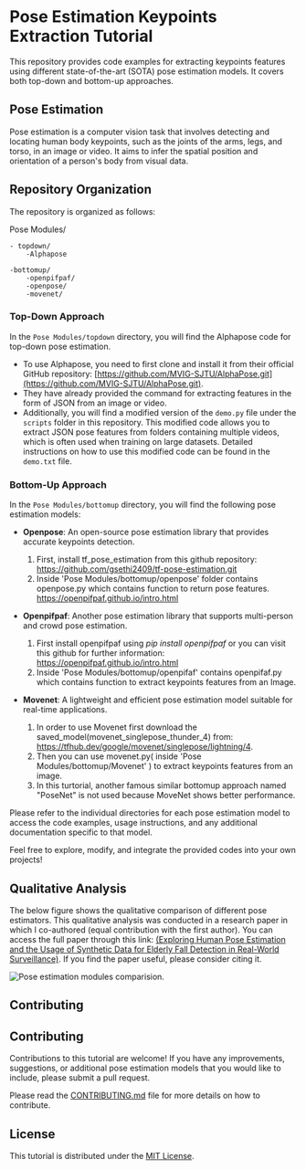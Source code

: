 # Pose Estimation Keypoints Extraction Tutorial

This repository provides code examples for extracting keypoints features using different state-of-the-art (SOTA) pose estimation models. It covers both top-down and bottom-up approaches.

## Pose Estimation

Pose estimation is a computer vision task that involves detecting and locating human body keypoints, such as the joints of the arms, legs, and torso, in an image or video. It aims to infer the spatial position and orientation of a person's body from visual data.



## Repository Organization

The repository is organized as follows:

Pose Modules/

    - topdown/
        -Alphapose
    
    -bottomup/
        -openpifpaf/
        -openpose/
        -movenet/


### Top-Down Approach

In the `Pose Modules/topdown` directory, you will find the Alphapose code for top-down pose estimation.

- To use Alphapose, you need to first clone and install it from their official GitHub repository: [https://github.com/MVIG-SJTU/AlphaPose.git](https://github.com/MVIG-SJTU/AlphaPose.git).
- They have already provided the command for extracting features in the form of JSON from an image or video.
- Additionally, you will find a modified version of the `demo.py` file under the `scripts` folder in this repository. This modified code allows you to extract JSON pose features from folders containing multiple videos, which is often used when training on large datasets. Detailed instructions on how to use this modified code can be found in the `demo.txt` file.


### Bottom-Up Approach

In the `Pose Modules/bottomup` directory, you will find the following pose estimation models:

- **Openpose**: An open-source pose estimation library that provides accurate keypoints detection. 
    1. First, install tf_pose_estimation from this github repository: https://github.com/gsethi2409/tf-pose-estimation.git
    2. Inside 'Pose Modules/bottomup/openpose' folder contains openpose.py which contains function to return pose features. https://openpifpaf.github.io/intro.html

- **Openpifpaf**: Another pose estimation library that supports multi-person and crowd pose estimation.
    1. First install openpifpaf using *pip install openpifpaf* or you can visit this github for further information:  https://openpifpaf.github.io/intro.html
    2.  Inside 'Pose Modules/bottomup/openpifaf' contains openpifaf.py which contains function to extract keypoints features from an Image.

- **Movenet**: A lightweight and efficient pose estimation model suitable for real-time applications.

    1. In order to use Movenet first download the saved_model(movenet_singlepose_thunder_4) from: https://tfhub.dev/google/movenet/singlepose/lightning/4. 
    2. Then you can use movenet.py( inside 'Pose Modules/bottomup/Movenet' ) to extract keypoints features from an image.
    3. In this turtorial, another famous similar bottomup approach named "PoseNet" is not used because MoveNet shows better performance. 

Please refer to the individual directories for each pose estimation model to access the code examples, usage instructions, and any additional documentation specific to that model.

Feel free to explore, modify, and integrate the provided codes into your own projects!

## Qualitative Analysis

The below figure shows the qualitative comparison of different pose estimators. This qualitative analysis was conducted in a research paper in which I co-authored (equal contribution with the first author). You can access the full paper through this link: [(Exploring Human Pose Estimation and the Usage of Synthetic Data for Elderly Fall Detection in Real-World Surveillance)](https://ieeexplore.ieee.org/stamp/stamp.jsp?tp=&arnumber=9870817). If you find the paper useful, please consider citing it.

![Pose estimation modules comparision.](images/Qualitative%20Analysis.jpg)


## Contributing

## Contributing

Contributions to this tutorial are welcome! If you have any improvements, suggestions, or additional pose estimation models that you would like to include, please submit a pull request.

Please read the [CONTRIBUTING.md](link-to-contributing-file) file for more details on how to contribute.

## License

This tutorial is distributed under the [MIT License](link-to-license-file).
